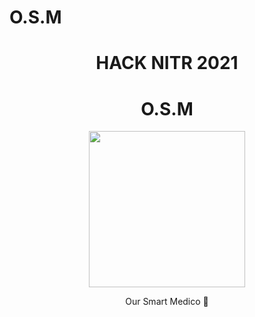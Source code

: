 # O.S.M

<div align = 'center'>
  <h1>HACK NITR </> 2021</h1>
</div>

<div align="center">
  <h1>O.S.M</h1>
  <img src = '#' width = 250>
  <p>Our Smart Medico 🏥</p>
</div>
